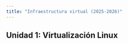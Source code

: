 ```yaml
---
title: "Infraestructura virtual (2025-2026)"
---
```


## Unidad 1: Virtualización Linux


<!--

* Introducción a la virtualización y a QEMU/KVM/libvirt
* Creación de máquinas virtuales desde la línea de comandos
* Gestión del almacenamiento en QEMU/KVM + libvirt
* Clonación e instantáneas de maquinas virtuales
* Gestión de redes en QEMU/KVM + libvirt
* Práctica: KVM

## Unidad 2: Contenedores

* Introducción a la virtualización ligera
* Introducción a LXC
* Gestión de redes y almacenamiento en LXC
* Práctica: LXC
* Introducción a los contenedores Docker
* Almacenamiento y redes en Docker
* Escenarios multicontenedor en Docker

## Unidad 3: Cloud Computing IaaS. OpenStack 

* Introducción al Cloud Computing y a OpenStack.
* Trabajo con instancias en OpenStack
* Gestión del almacenamiento en OpenStack
* Gestión de redes en OpenStack
* Práctica: OpenStack

## Unidad 4: Orquestadores de contenedores

* Introducción a Kubernetes
* Trabajando con Pods y ReplicaSet
* Trabajando con Deployments y Services
* Despliegues parametrizados
* Almacenamiento en Kubernetes
* Instalación de un CMS con Helm

-->